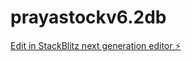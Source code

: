 # prayastockv6.2db

[Edit in StackBlitz next generation editor ⚡️](https://stackblitz.com/~/github.com/Andanaaa/prayastockv6.2db)
